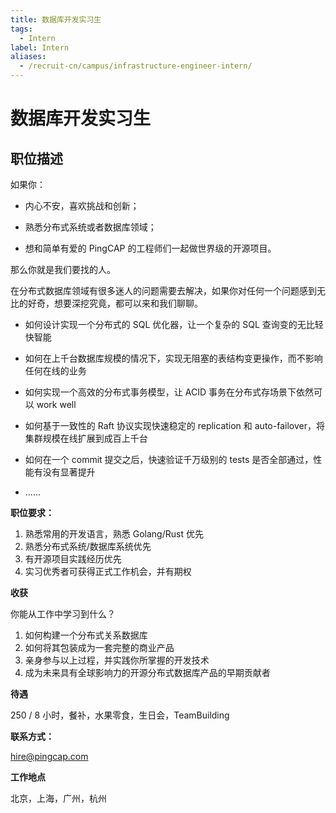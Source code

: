 ```yaml
---
title: 数据库开发实习生
tags:
  - Intern
label: Intern
aliases:
  - /recruit-cn/campus/infrastructure-engineer-intern/
---
```


# 数据库开发实习生

## 职位描述

如果你：

- 内心不安，喜欢挑战和创新；

- 熟悉分布式系统或者数据库领域；

- 想和简单有爱的 PingCAP 的工程师们一起做世界级的开源项目。

那么你就是我们要找的人。

在分布式数据库领域有很多迷人的问题需要去解决，如果你对任何一个问题感到无比的好奇，想要深挖究竟，都可以来和我们聊聊。

- 如何设计实现一个分布式的 SQL 优化器，让一个复杂的 SQL 查询变的无比轻快智能

- 如何在上千台数据库规模的情况下，实现无阻塞的表结构变更操作，而不影响任何在线的业务

- 如何实现一个高效的分布式事务模型，让 ACID 事务在分布式存场景下依然可以 work well

- 如何基于一致性的 Raft 协议实现快速稳定的 replication 和 auto-failover，将集群规模在线扩展到成百上千台

- 如何在一个 commit 提交之后，快速验证千万级别的 tests 是否全部通过，性能有没有显著提升

- ......

**职位要求：**

1. 熟悉常用的开发语言，熟悉 Golang/Rust 优先
2. 熟悉分布式系统/数据库系统优先
3. 有开源项目实践经历优先
4. 实习优秀者可获得正式工作机会，并有期权

**收获**

你能从工作中学习到什么？

1. 如何构建一个分布式关系数据库
2. 如何将其包装成为一套完整的商业产品
3. 亲身参与以上过程，并实践你所掌握的开发技术
4. 成为未来具有全球影响力的开源分布式数据库产品的早期贡献者

**待遇**

250 / 8 小时，餐补，水果零食，生日会，TeamBuilding

**联系方式：**

hire@pingcap.com

**工作地点**

北京，上海，广州，杭州
